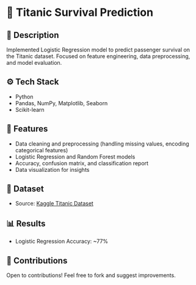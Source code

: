 # 🚢 Titanic Survival Prediction

## 📖 Description
Implemented Logistic Regression model to predict passenger survival on the Titanic dataset. Focused on feature engineering, data preprocessing, and model evaluation.

## ⚙️ Tech Stack
- Python  
- Pandas, NumPy, Matplotlib, Seaborn  
- Scikit-learn  

## 🚀 Features
- Data cleaning and preprocessing (handling missing values, encoding categorical features)  
- Logistic Regression and Random Forest models  
- Accuracy, confusion matrix, and classification report  
- Data visualization for insights  

## 📂 Dataset
- Source: [Kaggle Titanic Dataset](https://www.kaggle.com/c/titanic)  

## 📊 Results
- Logistic Regression Accuracy: ~77%  

## 🤝 Contributions
Open to contributions! Feel free to fork and suggest improvements.

